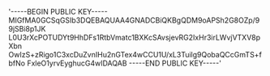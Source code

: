 '-----BEGIN PUBLIC KEY-----
MIGfMA0GCSqGSIb3DQEBAQUAA4GNADCBiQKBgQDM9oAPSh2G8OZp/99jSBi8p1JK
L0U3rXcPOTUDYt9HhDFs1RtbVmatc1BXKcSAvsjevRG2IxHr3irLWvjVTXV8pXbn
OwIzS+zRigo1C3xcDuZvnIHu2nGTex4wCCU1U/xL3Tuilg9QobaQCcGmTS+fbfNo
FxleO1yrvEyghucG4wIDAQAB
-----END PUBLIC KEY-----'
